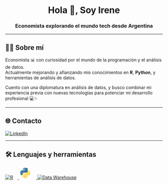 <h1 align="center">Hola 👋, Soy Irene</h1>
<h3 align="center">Economista explorando el mundo tech desde Argentina</h3>

---

## 👩‍💻 Sobre mí

Economista 📊 con curiosidad por el mundo de la programación y el análisis de datos.  
Actualmente mejorando y afianzando mis conocimientos en **R**, **Python**, y herramientas de análisis de datos.

Cuento con una diplomatura en análisis de datos, y busco combinar mi experiencia previa con nuevas tecnologías para potenciar mi desarrollo profesional 💻✨

---

## 🌐 Contacto

<p align="left">
  <a href="https://www.linkedin.com/in/irene-laura-lindenboim-83086614" target="blank">
    <img align="center" src="https://raw.githubusercontent.com/rahuldkjain/github-profile-readme-generator/master/src/images/icons/Social/linked-in-alt.svg" alt="LinkedIn" height="30" width="40" />
  </a>
</p>

---

## 🛠 Lenguajes y herramientas

<p align="left">
  <a href="https://www.r-project.org/" target="_blank" rel="noreferrer">
    <img style="margin-right: 15px;" src="https://www.vectorlogo.zone/logos/r-project/r-project-icon.svg" alt="R" width="40" height="40"/>
  </a>
  <a href="https://www.python.org" target="_blank" rel="noreferrer">
    <img style="margin-right: 15px;" src="https://raw.githubusercontent.com/devicons/devicon/master/icons/python/python-original.svg" alt="Python" width="40" height="40"/>
  </a>
  <a href="https://en.wikipedia.org/wiki/Data_warehouse" target="_blank" rel="noreferrer">
    <img src="https://img.icons8.com/ios-filled/50/000000/database.png" alt="Data Warehouse" width="40" height="40"/>
  </a>
</p>



